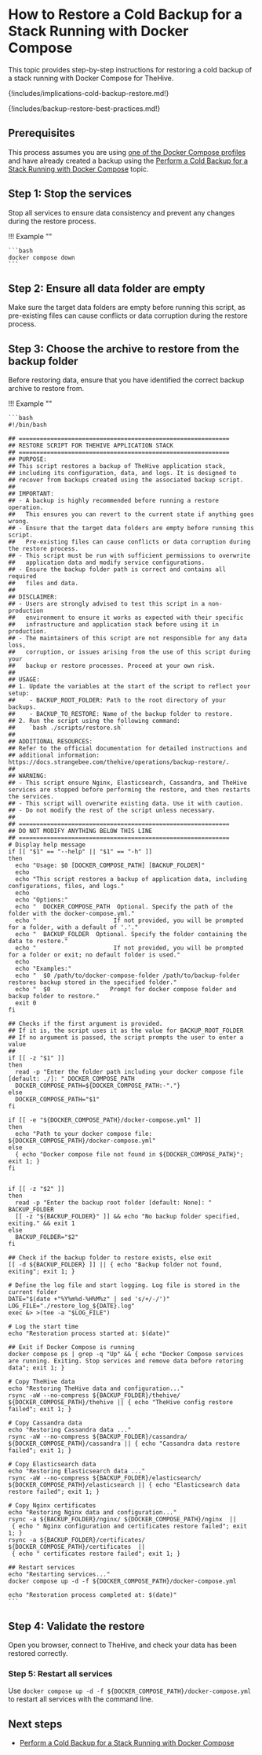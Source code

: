 # How to Restore a Cold Backup for a Stack Running with Docker Compose

This topic provides step-by-step instructions for restoring a cold backup of a stack running with Docker Compose for TheHive.

{!includes/implications-cold-backup-restore.md!}

{!includes/backup-restore-best-practices.md!}

## Prerequisites

This process assumes you are using [one of the Docker Compose profiles](https://github.com/StrangeBeeCorp/docker) and have already created a backup using the [Perform a Cold Backup for a Stack Running with Docker Compose](../../backup/cold-backup/docker-compose.md) topic.

## Step 1: Stop the services

Stop all services to ensure data consistency and prevent any changes during the restore process.

!!! Example ""

    ```bash
    docker compose down
    ```

## Step 2: Ensure all data folder are empty

Make sure the target data folders are empty before running this script, as pre-existing files can cause conflicts or data corruption during the restore process.

## Step 3: Choose the archive to restore from the backup folder

Before restoring data, ensure that you have identified the correct backup archive to restore from.

!!! Example ""

    ```bash
    #!/bin/bash

    ## ============================================================
    ## RESTORE SCRIPT FOR THEHIVE APPLICATION STACK
    ## ============================================================
    ## PURPOSE:
    ## This script restores a backup of TheHive application stack, 
    ## including its configuration, data, and logs. It is designed to 
    ## recover from backups created using the associated backup script.
    ##
    ## IMPORTANT:
    ## - A backup is highly recommended before running a restore operation. 
    ##   This ensures you can revert to the current state if anything goes wrong.
    ## - Ensure that the target data folders are empty before running this script. 
    ##   Pre-existing files can cause conflicts or data corruption during the restore process.
    ## - This script must be run with sufficient permissions to overwrite 
    ##   application data and modify service configurations.
    ## - Ensure the backup folder path is correct and contains all required 
    ##   files and data.
    ##
    ## DISCLAIMER:
    ## - Users are strongly advised to test this script in a non-production 
    ##   environment to ensure it works as expected with their specific 
    ##   infrastructure and application stack before using it in production.
    ## - The maintainers of this script are not responsible for any data loss, 
    ##   corruption, or issues arising from the use of this script during your 
    ##   backup or restore processes. Proceed at your own risk.
    ##
    ## USAGE:
    ## 1. Update the variables at the start of the script to reflect your setup:
    ##    - BACKUP_ROOT_FOLDER: Path to the root directory of your backups.
    ##    - BACKUP_TO_RESTORE: Name of the backup folder to restore.
    ## 2. Run the script using the following command:
    ##    `bash ./scripts/restore.sh`
    ##
    ## ADDITIONAL RESOURCES:
    ## Refer to the official documentation for detailed instructions and 
    ## additional information: https://docs.strangebee.com/thehive/operations/backup-restore/.
    ##
    ## WARNING:
    ## - This script ensure Nginx, Elasticsearch, Cassandra, and TheHive services are stopped before performing the restore, and then restarts the services.
    ## - This script will overwrite existing data. Use it with caution.
    ## - Do not modify the rest of the script unless necessary.
    ##
    ## ============================================================
    ## DO NOT MODIFY ANYTHING BELOW THIS LINE
    ## ============================================================
    # Display help message
    if [[ "$1" == "--help" || "$1" == "-h" ]]
    then
      echo "Usage: $0 [DOCKER_COMPOSE_PATH] [BACKUP_FOLDER]"
      echo
      echo "This script restores a backup of application data, including configurations, files, and logs."
      echo
      echo "Options:"
      echo "  DOCKER_COMPOSE_PATH  Optional. Specify the path of the folder with the docker-compose.yml."
      echo "                      If not provided, you will be prompted for a folder, with a default of '.'."
      echo "  BACKUP_FOLDER  Optional. Specify the folder containing the data to restore."
      echo "                      If not provided, you will be prompted for a folder or exit; no default folder is used."
      echo
      echo "Examples:"
      echo "  $0 /path/to/docker-compose-folder /path/to/backup-folder  restores backup stored in the specified folder."
      echo "  $0                 Prompt for docker compose folder and backup folder to restore."
      exit 0
    fi

    ## Checks if the first argument is provided.
    ## If it is, the script uses it as the value for BACKUP_ROOT_FOLDER
    ## If no argument is passed, the script prompts the user to enter a value
    ## 
    if [[ -z "$1" ]]
    then
      read -p "Enter the folder path including your docker compose file [default: ./]: " DOCKER_COMPOSE_PATH
      DOCKER_COMPOSE_PATH=${DOCKER_COMPOSE_PATH:-"."}
    else
      DOCKER_COMPOSE_PATH="$1"
    fi

    if [[ -e "${DOCKER_COMPOSE_PATH}/docker-compose.yml" ]]
    then
      echo "Path to your docker compose file: ${DOCKER_COMPOSE_PATH}/docker-compose.yml"
    else
      { echo "Docker compose file not found in ${DOCKER_COMPOSE_PATH}"; exit 1; }
    fi


    if [[ -z "$2" ]]
    then
      read -p "Enter the backup root folder [default: None]: " BACKUP_FOLDER
      [[ -z "${BACKUP_FOLDER}" ]] && echo "No backup folder specified, exiting." && exit 1
    else
      BACKUP_FOLDER="$2"
    fi

    ## Check if the backup folder to restore exists, else exit
    [[ -d ${BACKUP_FOLDER} ]] || { echo "Backup folder not found, exiting"; exit 1; }

    # Define the log file and start logging. Log file is stored in the current folder
    DATE="$(date +"%Y%m%d-%H%M%z" | sed 's/+/-/')"
    LOG_FILE="./restore_log_${DATE}.log"
    exec &> >(tee -a "$LOG_FILE")

    # Log the start time
    echo "Restoration process started at: $(date)"

    ## Exit if Docker Compose is running
    docker compose ps | grep -q "Up" && { echo "Docker Compose services are running. Exiting. Stop services and remove data before retoring data"; exit 1; }

    # Copy TheHive data
    echo "Restoring TheHive data and configuration..."
    rsync -aW --no-compress ${BACKUP_FOLDER}/thehive/ ${DOCKER_COMPOSE_PATH}/thehive || { echo "TheHive config restore failed"; exit 1; }

    # Copy Cassandra data
    echo "Restoring Cassandra data ..."
    rsync -aW --no-compress ${BACKUP_FOLDER}/cassandra/ ${DOCKER_COMPOSE_PATH}/cassandra || { echo "Cassandra data restore failed"; exit 1; }

    # Copy Elasticsearch data
    echo "Restoring Elasticsearch data ..."
    rsync -aW --no-compress ${BACKUP_FOLDER}/elasticsearch/ ${DOCKER_COMPOSE_PATH}/elasticsearch || { echo "Elasticsearch data restore failed"; exit 1; }

    # Copy Nginx certificates
    echo "Restoring Nginx data and configuration..."
    rsync -a ${BACKUP_FOLDER}/nginx/ ${DOCKER_COMPOSE_PATH}/nginx  ||
     { echo " Nginx configuration and certificates restore failed"; exit 1; } 
    rsync -a ${BACKUP_FOLDER}/certificates/ ${DOCKER_COMPOSE_PATH}/certificates  ||
     { echo " certificates restore failed"; exit 1; } 

    ## Restart services
    echo "Restarting services..."
    docker compose up -d -f ${DOCKER_COMPOSE_PATH}/docker-compose.yml

    echo "Restoration process completed at: $(date)"
    ```

## Step 4: Validate the restore

Open you browser, connect to TheHive, and check your data has been restored correctly.

### Step 5: Restart all services

Use `docker compose up -d -f ${DOCKER_COMPOSE_PATH}/docker-compose.yml` to restart all services with the command line.

<h2>Next steps</h2>

* [Perform a Cold Backup for a Stack Running with Docker Compose](../../backup/cold-backup/docker-compose.md)